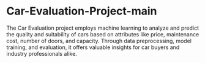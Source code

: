 # Car-Evaluation-Project-main
The Car Evaluation project employs machine learning to analyze and predict the quality and suitability of cars based on attributes like price, maintenance cost, number of doors, and capacity. Through data preprocessing, model training, and evaluation, it offers valuable insights for car buyers and industry professionals alike.
